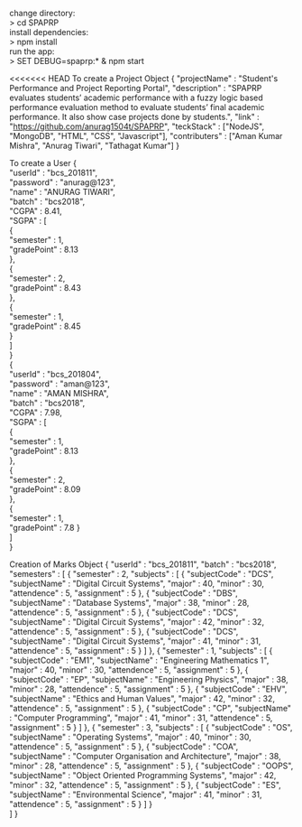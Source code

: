 change directory:   
    > cd SPAPRP   
install dependencies:    
    > npm install      
run the app:     
    > SET DEBUG=spaprp:* & npm start              



<<<<<<< HEAD
To create a Project Object
{
	"projectName" : "Student's Performance and Project Reporting Portal",
	"description" : "SPAPRP evaluates  students’ academic performance with a fuzzy logic based performance evaluation method to evaluate students’ final academic performance. It also show case projects done by students.",
	"link" : "https://github.com/anurag1504t/SPAPRP",
	"teckStack" : ["NodeJS", "MongoDB", "HTML", "CSS", "Javascript"],
	"contributers" : ["Aman Kumar Mishra", "Anurag Tiwari", "Tathagat Kumar"]
}

To create a User
{		
	"userId" : "bcs_201811",		
	"password" : "anurag@123",		
	"name" : "ANURAG TIWARI",		
	"batch" : "bcs2018",		
	"CGPA" : 8.41,		
	"SGPA" : [		
		{		
			"semester" : 1,		
			"gradePoint" : 8.13		
		},		
		{		
			"semester" : 2,		
			"gradePoint" : 8.43		
		},		
		{		
			"semester" : 1,		
			"gradePoint" : 8.45		
		}		
	]		
}		
{		
	"userId" : "bcs_201804",		
	"password" : "aman@123",		
	"name" : "AMAN MISHRA",		
	"batch" : "bcs2018",		
	"CGPA" : 7.98,		
	"SGPA" : [		
		{		
			"semester" : 1,		
			"gradePoint" : 8.13		
		},		
		{		
			"semester" : 2,		
			"gradePoint" : 8.09		
		},		
		{		
			"semester" : 1,		
			"gradePoint" : 7.8
		}		
	]		
}

Creation of Marks Object
{
	"userId" : "bcs_201811",
	"batch" : "bcs2018",
	"semesters" : [
		{
			"semester" : 2,
			"subjects" : [
				{
					"subjectCode" : "DCS",
					"subjectName" : "Digital Circuit Systems",
					"major" : 40,
					"minor" : 30,
					"attendence" : 5,
					"assignment" : 5
				},
				{
					"subjectCode" : "DBS",
					"subjectName" : "Database Systems",
					"major" : 38,
					"minor" : 28,
					"attendence" : 5,
					"assignment" : 5
				},
				{
					"subjectCode" : "DCS",
					"subjectName" : "Digital Circuit Systems",
					"major" : 42,
					"minor" : 32,
					"attendence" : 5,
					"assignment" : 5
				},
				{
					"subjectCode" : "DCS",
					"subjectName" : "Digital Circuit Systems",
					"major" : 41,
					"minor" : 31,
					"attendence" : 5,
					"assignment" : 5
				}
			]
		},
		{
			"semester" : 1,
			"subjects" : [
				{
					"subjectCode" : "EM1",
					"subjectName" : "Engineering Mathematics 1",
					"major" : 40,
					"minor" : 30,
					"attendence" : 5,
					"assignment" : 5
				},
				{
					"subjectCode" : "EP",
					"subjectName" : "Engineering Physics",
					"major" : 38,
					"minor" : 28,
					"attendence" : 5,
					"assignment" : 5
				},
				{
					"subjectCode" : "EHV",
					"subjectName" : "Ethics and Human Values",
					"major" : 42,
					"minor" : 32,
					"attendence" : 5,
					"assignment" : 5
				},
				{
					"subjectCode" : "CP",
					"subjectName" : "Computer Programming",
					"major" : 41,
					"minor" : 31,
					"attendence" : 5,
					"assignment" : 5
				}
			]
		},
		{
			"semester" : 3,
			"subjects" : [
				{
					"subjectCode" : "OS",
					"subjectName" : "Operating Systems",
					"major" : 40,
					"minor" : 30,
					"attendence" : 5,
					"assignment" : 5
				},
				{
					"subjectCode" : "COA",
					"subjectName" : "Computer Organisation and Architecture",
					"major" : 38,
					"minor" : 28,
					"attendence" : 5,
					"assignment" : 5
				},
				{
					"subjectCode" : "OOPS",
					"subjectName" : "Object Oriented Programming Systems",
					"major" : 42,
					"minor" : 32,
					"attendence" : 5,
					"assignment" : 5
				},
				{
					"subjectCode" : "ES",
					"subjectName" : "Environmental Science",
					"major" : 41,
					"minor" : 31,
					"attendence" : 5,
					"assignment" : 5
				}
			]
		}	
	]
}
